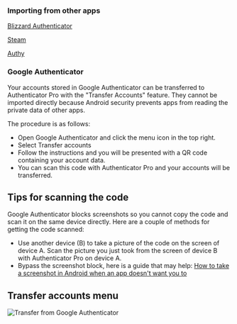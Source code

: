 ### Importing from other apps

[Blizzard Authenticator](https://github.com/jamie-mh/AuthenticatorPro/wiki/Importing-from-Blizzard-Authenticator)

[Steam](https://github.com/jamie-mh/AuthenticatorPro/wiki/Importing-from-Steam)

[Authy](https://github.com/jamie-mh/AuthenticatorPro/wiki/Importing-from-Authy)

### Google Authenticator

Your accounts stored in Google Authenticator can be transferred to Authenticator Pro with the "Transfer Accounts" feature. They cannot be imported directly because Android security prevents apps from reading the private data of other apps.

The procedure is as follows:

- Open Google Authenticator and click the menu icon in the top right.
- Select Transfer accounts
- Follow the instructions and you will be presented with a QR code containing your account data.
- You can scan this code with Authenticator Pro and your accounts will be transferred.

## Tips for scanning the code

Google Authenticator blocks screenshots so you cannot copy the code and scan it on the same device directly.
Here are a couple of methods for getting the code scanned:

- Use another device (B) to take a picture of the code on the screen of device A. Scan the picture you just took from the screen of device B with Authenticator Pro on device A.
- Bypass the screenshot block, here is a guide that may help: [How to take a screenshot in Android when an app doesn't want you to](https://www.androidpolice.com/2020/05/11/how-to-take-a-screenshot-in-android-when-an-app-doesnt-want-you-to/)

## Transfer accounts menu

![Transfer from Google Authenticator](https://raw.githubusercontent.com/jamie-mh/AuthenticatorPro/master/doc/google_authenticator_transfer.png)
